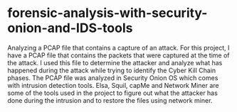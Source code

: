 # forensic-analysis-with-security-onion-and-IDS-tools
Analyzing a PCAP file that contains a capture of an attack.
For this project, I have a PCAP file that contains the packets that were captured at the time of the attack. I used this file to determine the attacker and analyze what has happened during the attack while trying to identify the Cyber Kill Chain phases. The PCAP file was analyzed in Security Onion OS which comes with intrusion detection tools. Elsa, Squil, capMe and Network Miner are some of the tools used in the project to figure out what the attacker has done during the intrusion and to restore the files using network miner. 
